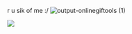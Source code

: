   r u sik of me :/ ![output-onlinegiftools (1)](https://github.com/user-attachments/assets/9b7126cd-09b9-4e4b-8bd0-3ff01c58e147)




![](https://komarev.com/ghpvc/?username=your-github-llennys) 
